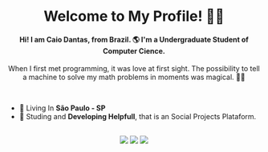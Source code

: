 <h1 align="center">Welcome to My Profile! 🤙🏼</h1>
<h4 align="center">Hi! I am Caio Dantas, from Brazil. 🌎 I'm a Undergraduate Student of Computer Cience.</h4>

<div align="center" id="firstcontact">
<p>When I first met programming, it was love at first sight. The possibility to tell a machine to solve my math problems in moments was magical. 🧙‍♂️</p>
</div><br>

 - 📍 Living In **São Paulo - SP**
 - 🤖 Studing and **Developing Helpfull**, that is an Social Projects Plataform.
 
##
<div align="center">
<a href = "mailto: caiodantasprofissional@outlook.com"><img src="https://img.shields.io/badge/outlook-1981CD?style=for-the-badge&logo=gmail&logoColor=white" target="_blank"></a>
<a href="https://instagram.com/caiodntas" target="_blank"><img src="https://img.shields.io/badge/-Instagram-%23E4405F?style=for-the-badge&logo=instagram&logoColor=white" target="_blank"></a>
<a href="https://www.linkedin.com/in/caiodntas" target="_blank"><img src="https://img.shields.io/badge/-LinkedIn-%230077B5?style=for-the-badge&logo=linkedin&logoColor=white" target="_blank"></a>
</div>
